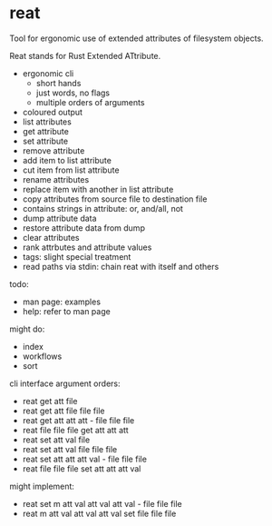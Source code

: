 # reat

Tool for ergonomic use of extended attributes of filesystem objects.

Reat stands for Rust Extended ATtribute.

- ergonomic cli
  - short hands
  - just words, no flags
  - multiple orders of arguments
- coloured output
- list attributes
- get attribute
- set attribute
- remove attribute
- add item to list attribute
- cut item from list attribute
- rename attributes
- replace item with another in list attribute 
- copy attributes from source file to destination file
- contains strings in attribute: or, and/all, not
- dump attribute data
- restore attribute data from dump
- clear attributes
- rank attrbutes and attribute values
- tags: slight special treatment
- read paths via stdin: chain reat with itself and others

todo:

- man page: examples
- help: refer to man page

might do:

- index
- workflows
- sort

cli interface argument orders:

- reat get att file
- reat get att file file file
- reat get att att att - file file file
- reat file file file get att att att
- reat set att val file
- reat set att val file file file
- reat set att att att val - file file file
- reat file file file set att att att val

might implement:

- reat set m att val att val att val - file file file
- reat m att val att val att val set file file file

